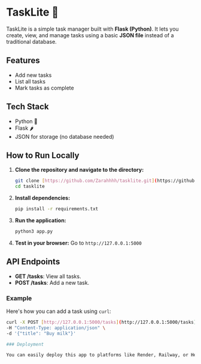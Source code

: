 # TaskLite 📝

TaskLite is a simple task manager built with **Flask (Python)**. It lets you create, view, and manage tasks using a basic **JSON file** instead of a traditional database.

## Features

-   Add new tasks
-   List all tasks
-   Mark tasks as complete

## Tech Stack

-   Python 🐍
-   Flask 🌶️
-   JSON for storage (no database needed)

## How to Run Locally

1.  **Clone the repository and navigate to the directory:**
    ```bash
    git clone [https://github.com/Zarahhhh/tasklite.git](https://github.com/Zarahhhh/tasklite.git)
    cd tasklite
    ```

2.  **Install dependencies:**
    ```bash
    pip install -r requirements.txt
    ```

3.  **Run the application:**
    ```bash
    python3 app.py
    ```

4.  **Test in your browser:**
    Go to `http://127.0.0.1:5000`

## API Endpoints

-   **GET /tasks**: View all tasks.
-   **POST /tasks**: Add a new task.

### Example

Here's how you can add a task using `curl`:

```bash
curl -X POST [http://127.0.0.1:5000/tasks](http://127.0.0.1:5000/tasks) \
-H "Content-Type: application/json" \
-d '{"title": "Buy milk"}'

### Deployment

You can easily deploy this app to platforms like Render, Railway, or Heroku using the provided Procfile.
